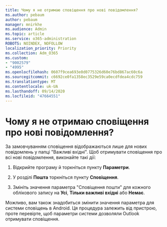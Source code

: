 ```yaml
---
title: Чому я не отримаю сповіщення про нові повідомлення?
ms.author: pebaum
author: pebaum
manager: mnirkhe
ms.audience: Admin
ms.topic: article
ms.service: o365-administration
ROBOTS: NOINDEX, NOFOLLOW
localization_priority: Priority
ms.collection: Adm_O365
ms.custom:
- "9002579"
- "4995"
ms.openlocfilehash: 0607f9cea693e0d0775326d60e76bd867ac60c6a
ms.sourcegitcommit: c6692ce0fa1358ec3529e59ca0ecdfdea4cdc759
ms.translationtype: MT
ms.contentlocale: uk-UA
ms.lasthandoff: 09/14/2020
ms.locfileid: "47664551"
---
```

# <a name="why-dont-i-get-new-message-notifications"></a>Чому я не отримаю сповіщення про нові повідомлення?

За замовчуванням сповіщення відображаються лише для нових повідомлень у папці "Важливі вхідні". Щоб отримувати сповіщення про всі нові повідомлення, виконайте такі дії:

1. Відкрийте програму й торкніться пункту **Параметри**.

2. У розділі **Пошта** торкніться пункту **Сповіщення**.

3. Змініть значення параметра "Сповіщення пошти" для кожного облікового запису на **Усі**, **Тільки важливі вхідні** або **Немає**.

Можливо, вам також знадобиться змінити значення параметра для системи сповіщень в Android. Ця процедура залежить від пристрою, проте перевірте, щоб параметри системи дозволяли Outlook отримувати сповіщення.
